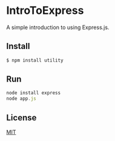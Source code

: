 # IntroToExpress

A simple introduction to using Express.js.

## Install

```bash
$ npm install utility
```

## Run

```js
node install express
node app.js
```

## License

[MIT](LICENSE.txt)

